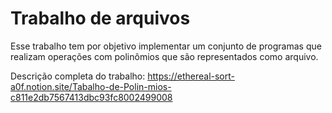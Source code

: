 # Trabalho de arquivos

Esse trabalho tem por objetivo implementar um conjunto de programas que realizam operações com polinômios que são representados como arquivo. 

Descrição completa do trabalho: https://ethereal-sort-a0f.notion.site/Tabalho-de-Polin-mios-c811e2db7567413dbc93fc8002499008